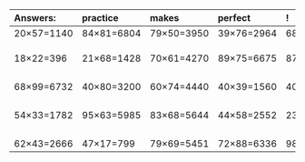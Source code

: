 | Answers: | practice | makes | perfect | ! |
| :--- | :--- | :--- | :--- | :--- |
| 20×57=1140 | 84×81=6804 | 79×50=3950 | 39×76=2964 | 68×25=1700 | 
|   |   |   |   |   | 
|   |   |   |   |   | 
|   |   |   |   |   | 
| 18×22=396 | 21×68=1428 | 70×61=4270 | 89×75=6675 | 87×32=2784 | 
|   |   |   |   |   | 
|   |   |   |   |   | 
|   |   |   |   |   | 
|   |   |   |   |   | 
| 68×99=6732 | 40×80=3200 | 60×74=4440 | 40×39=1560 | 40×72=2880 | 
|   |   |   |   |   | 
|   |   |   |   |   | 
|   |   |   |   |   | 
|   |   |   |   |   | 
| 54×33=1782 | 95×63=5985 | 83×68=5644 | 44×58=2552 | 23×63=1449 | 
|   |   |   |   |   | 
|   |   |   |   |   | 
|   |   |   |   |   | 
|   |   |   |   |   | 
| 62×43=2666 | 47×17=799 | 79×69=5451 | 72×88=6336 | 98×61=5978 | 
